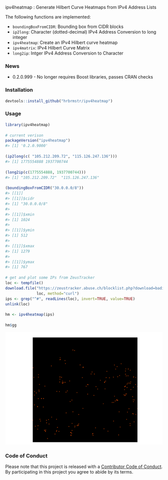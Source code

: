 <!-- README.md is generated from README.Rmd. Please edit that file -->
ipv4heatmap : Generate Hilbert Curve Heatmaps from IPv4 Address Lists

The following functions are implemented:

-   `boundingBoxFromCIDR`: Bounding box from CIDR blocks
-   `ip2long`: Character (dotted-decimal) IPv4 Address Conversion to long integer
-   `ipv4heatmap`: Create an IPv4 Hilbert curve heatmap
-   `ipv4matrix`: IPv4 Hilbert Curve Matrix
-   `long2ip`: Intger IPv4 Address Conversion to Character

### News

-   0.2.0.999 - No longer requires Boost libraries, passes CRAN checks

### Installation

``` r
devtools::install_github("hrbrmstr/ipv4heatmap")
```

### Usage

``` r
library(ipv4heatmap)

# current verison
packageVersion("ipv4heatmap")
#> [1] '0.2.0.9000'

(ip2long(c( "105.212.209.72", "115.126.247.136")))
#> [1] 1775554888 1937700744

(long2ip(c(1775554888, 1937700744)))
#> [1] "105.212.209.72"  "115.126.247.136"

(boundingBoxFromCIDR("30.0.0.0/8"))
#> [[1]]
#> [[1]]$cidr
#> [1] "30.0.0.0/8"
#> 
#> [[1]]$xmin
#> [1] 1024
#> 
#> [[1]]$ymin
#> [1] 512
#> 
#> [[1]]$xmax
#> [1] 1279
#> 
#> [[1]]$ymax
#> [1] 767

# get and plot some IPs from ZeusTracker
loc <- tempfile()
download.file("https://zeustracker.abuse.ch/blocklist.php?download=badips", 
              loc, method="curl")
ips <- grep("^#", readLines(loc), invert=TRUE, value=TRUE)
unlink(loc)

hm <- ipv4heatmap(ips)

hm$gg
```

![](README-usage-1.png)

### Code of Conduct

Please note that this project is released with a [Contributor Code of Conduct](CONDUCT.md). By participating in this project you agree to abide by its terms.

